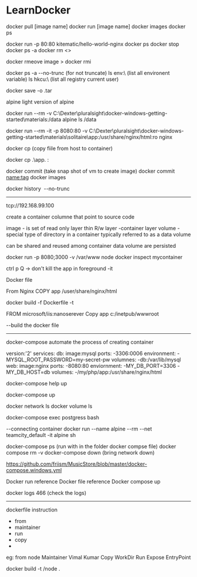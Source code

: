 # LearnDocker

docker pull [image name]
docker run [image name]
docker images
docker ps 

docker run -p 80:80 kitematic/hello-world-nginx
docker ps
docker stop <contaier id>
docker ps -a
docker rm <>

docker rmeove image > docker rmi 

docker ps -a --no-trunc (for not truncate)
ls env:\  (list all environent variable)
ls hkcu:\ (list all registry current user)

docker save <images> -o <name>.tar

alpine light version of alpine

docker run --rm -v C:\Dexter\pluralsight\docker-windows-getting-started\materials:/data alpine ls /data

docker run --rm -it -p 8080:80 -v  C:\Dexter\pluralsight\docker-windows-getting-started\materials\solitaire\app:/usr/share/nginx/html:ro nginx

docker cp (copy fiile from host to container)

docker cp .\app\. <containername>:<destination to copy>

docker commit (take snap shot of vm to create image)
docker commit <name of image> <name:tag>
docker images

docker history <image name> --no-trunc


---------------
tcp://192.168.99.100

create a container columne that point to source code

image - is set of read only layer
thin R/w layer -container layer
volume - special type of directory in a container typically referred to as a data volume

can be shared and reused among container
data volume are persisted

docker run -p 8080;3000 -v /var/www node
docker inspect mycontainer

ctrl p Q -> don't kill the app in foreground -it 

Docker file

From Nginx
COPY app /user/share/nginx/html

docker build -f Dockerfile -t <tag image>

FROM microsoft/iis:nanoserever
Copy app c:/inetpub/wwwroot

--build the docker file

------------
docker-compose  automate the process of creating container

version:'2'
services:
	db:
		image:mysql
		ports:
			-3306:0006
		environment:
			-MYSQL_ROOT_PASSWORD=my-secret-pw
		volumnes:
			-db:/var/lib/mysql
	web:
		image:nginx
		ports:
			-8080:80
		enviornment:
			-MY_DB_PORT=3306
			-MY_DB_HOST=db
		volumes:
			-/my/php/app:/usr/share/nginx/html

docker-compose help up

docker-compose up 

docker network ls
docker volume ls

docker-compose exec postgress bash

--connecting container
docker run --name alpine --rm --net teamcity_default -it alpine sh

docker-compose ps (run with in the folder docker compse file)
docker compose rm -v
docker-compose down (bring network down)

https://github.com/friism/MusicStore/blob/master/docker-compose.windows.yml

Docker run reference
Docker file reference
Docker compose up 

docker logs 466  (check the logs)




---------
dockerfile instruction
 - from 
 - maintainer 
 - run
 - copy
 - 

eg: 
from  node
Maintainer Vimal Kumar
Copy 
WorkDir
Run
Expose
EntryPoint

docker build -t <your username>/node .


